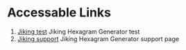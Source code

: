 # Accessable Links


1. [Jiking test](https://zgorfol.github.io/jiking/jiking/) Jiking Hexagram Generator test
2. [Jiking support](https://zgorfol.github.io/jiking/support/) Jiking Hexagram Generator support page
